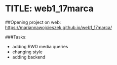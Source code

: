 # TITLE: web1_17marca

##Opening project on web: https://mariannawojcieszek.github.io/web1_17marca/

###Tasks:
- adding RWD media queries
- changing style
- adding backend

